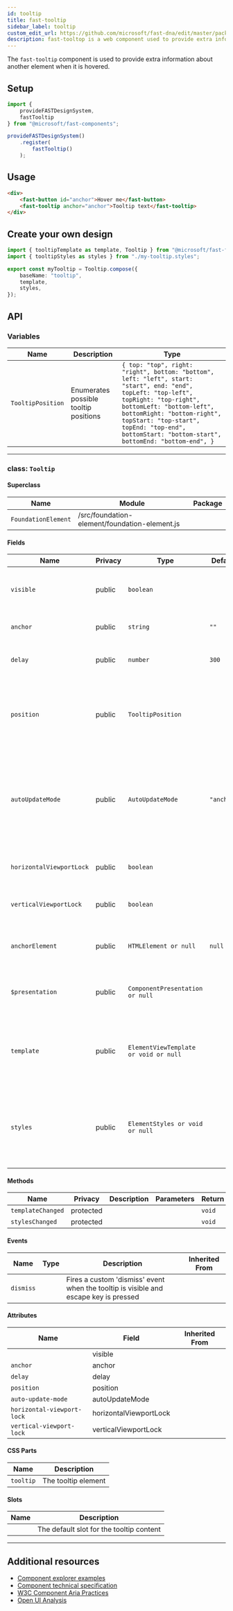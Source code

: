 ```yaml
---
id: tooltip
title: fast-tooltip
sidebar_label: tooltip
custom_edit_url: https://github.com/microsoft/fast-dna/edit/master/packages/web-components/fast-foundation/src/tooltip/README.md
description: fast-tooltop is a web component used to provide extra information about another element when it is hovered.
---
```


The `fast-tooltip` component is used to provide extra information about another element when it is hovered.

## Setup

```ts
import {
    provideFASTDesignSystem,
    fastTooltip
} from "@microsoft/fast-components";

provideFASTDesignSystem()
    .register(
        fastTooltip()
    );
```

## Usage

```html
<div>
    <fast-button id="anchor">Hover me</fast-button>
    <fast-tooltip anchor="anchor">Tooltip text</fast-tooltip>
</div>
```

## Create your own design

```ts
import { tooltipTemplate as template, Tooltip } from "@microsoft/fast-foundation";
import { tooltipStyles as styles } from "./my-tooltip.styles";

export const myTooltip = Tooltip.compose({
    baseName: "tooltip",
    template,
    styles,
});
```

## API



### Variables

| Name              | Description                           | Type                                                                                                                                                                                                                                                                                              |
| ----------------- | ------------------------------------- | ------------------------------------------------------------------------------------------------------------------------------------------------------------------------------------------------------------------------------------------------------------------------------------------------- |
| `TooltipPosition` | Enumerates possible tooltip positions | `{ top: "top", right: "right", bottom: "bottom", left: "left", start: "start", end: "end", topLeft: "top-left", topRight: "top-right", bottomLeft: "bottom-left", bottomRight: "bottom-right", topStart: "top-start", topEnd: "top-end", bottomStart: "bottom-start", bottomEnd: "bottom-end", }` |

<hr/>



### class: `Tooltip`

#### Superclass

| Name                | Module                                        | Package |
| ------------------- | --------------------------------------------- | ------- |
| `FoundationElement` | /src/foundation-element/foundation-element.js |         |

#### Fields

| Name                     | Privacy | Type                                  | Default    | Description                                                                                                                                                                                                      | Inherited From    |
| ------------------------ | ------- | ------------------------------------- | ---------- | ---------------------------------------------------------------------------------------------------------------------------------------------------------------------------------------------------------------- | ----------------- |
| `visible`                | public  | `boolean`                             |            | Whether the tooltip is visible or not. If undefined tooltip is shown when anchor element is hovered                                                                                                              |                   |
| `anchor`                 | public  | `string`                              | `""`       | The id of the element the tooltip is anchored to                                                                                                                                                                 |                   |
| `delay`                  | public  | `number`                              | `300`      | The delay in milliseconds before a tooltip is shown after a hover event                                                                                                                                          |                   |
| `position`               | public  | `TooltipPosition`                     |            | Controls the placement of the tooltip relative to the anchor. When the position is undefined the tooltip is placed above or below the anchor based on available space.                                           |                   |
| `autoUpdateMode`         | public  | `AutoUpdateMode`                      | `"anchor"` | Controls when the tooltip updates its position, default is 'anchor' which only updates when the anchor is resized.  'auto' will update on scroll/resize events. Corresponds to anchored-region auto-update-mode. |                   |
| `horizontalViewportLock` | public  | `boolean`                             |            | Controls if the tooltip will always remain fully in the viewport on the horizontal axis                                                                                                                          |                   |
| `verticalViewportLock`   | public  | `boolean`                             |            | Controls if the tooltip will always remain fully in the viewport on the vertical axis                                                                                                                            |                   |
| `anchorElement`          | public  | `HTMLElement or null`                 | `null`     | the html element currently being used as anchor. Setting this directly overrides the anchor attribute.                                                                                                           |                   |
| `$presentation`          | public  | `ComponentPresentation or null`       |            | A property which resolves the ComponentPresentation instance for the current component.                                                                                                                          | FoundationElement |
| `template`               | public  | `ElementViewTemplate or void or null` |            | Sets the template of the element instance. When undefined, the element will attempt to resolve the template from the associated presentation or custom element definition.                                       | FoundationElement |
| `styles`                 | public  | `ElementStyles or void or null`       |            | Sets the default styles for the element instance. When undefined, the element will attempt to resolve default styles from the associated presentation or custom element definition.                              | FoundationElement |

#### Methods

| Name              | Privacy   | Description | Parameters | Return | Inherited From    |
| ----------------- | --------- | ----------- | ---------- | ------ | ----------------- |
| `templateChanged` | protected |             |            | `void` | FoundationElement |
| `stylesChanged`   | protected |             |            | `void` | FoundationElement |

#### Events

| Name      | Type | Description                                                                          | Inherited From |
| --------- | ---- | ------------------------------------------------------------------------------------ | -------------- |
| `dismiss` |      | Fires a custom 'dismiss' event when the tooltip is visible and escape key is pressed |                |

#### Attributes

| Name                       | Field                  | Inherited From |
| -------------------------- | ---------------------- | -------------- |
|                            | visible                |                |
| `anchor`                   | anchor                 |                |
| `delay`                    | delay                  |                |
| `position`                 | position               |                |
| `auto-update-mode`         | autoUpdateMode         |                |
| `horizontal-viewport-lock` | horizontalViewportLock |                |
| `vertical-viewport-lock`   | verticalViewportLock   |                |

#### CSS Parts

| Name      | Description         |
| --------- | ------------------- |
| `tooltip` | The tooltip element |

#### Slots

| Name | Description                              |
| ---- | ---------------------------------------- |
|      | The default slot for the tooltip content |

<hr/>


## Additional resources

* [Component explorer examples](https://explore.fast.design/components/fast-tooltip)
* [Component technical specification](https://github.com/microsoft/fast/blob/master/packages/web-components/fast-foundation/src/tooltip/tooltip.spec.md)
* [W3C Component Aria Practices](https://w3c.github.io/aria-practices/#tooltip)
* [Open UI Analysis](https://open-ui.org/components/tooltip.research)